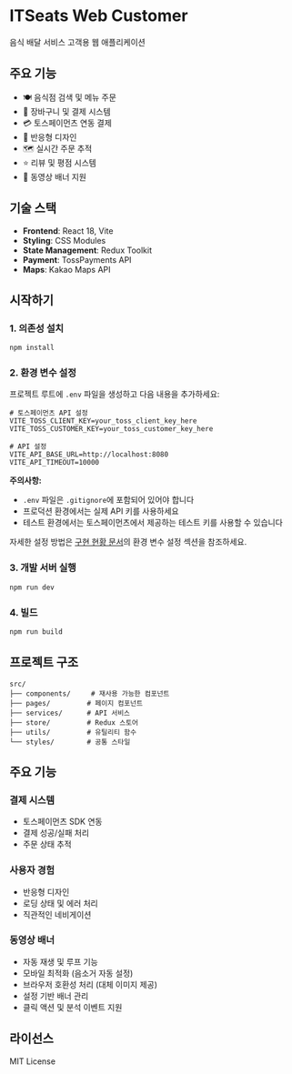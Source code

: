 # ITSeats Web Customer

음식 배달 서비스 고객용 웹 애플리케이션

## 주요 기능

- 🍽️ 음식점 검색 및 메뉴 주문
- 🛒 장바구니 및 결제 시스템
- 💳 토스페이먼츠 연동 결제
- 📱 반응형 디자인
- 🗺️ 실시간 주문 추적
- ⭐ 리뷰 및 평점 시스템
- 🎥 동영상 배너 지원

## 기술 스택

- **Frontend**: React 18, Vite
- **Styling**: CSS Modules
- **State Management**: Redux Toolkit
- **Payment**: TossPayments API
- **Maps**: Kakao Maps API

## 시작하기

### 1. 의존성 설치

```bash
npm install
```

### 2. 환경 변수 설정

프로젝트 루트에 `.env` 파일을 생성하고 다음 내용을 추가하세요:

```env
# 토스페이먼츠 API 설정
VITE_TOSS_CLIENT_KEY=your_toss_client_key_here
VITE_TOSS_CUSTOMER_KEY=your_toss_customer_key_here

# API 설정
VITE_API_BASE_URL=http://localhost:8080
VITE_API_TIMEOUT=10000
```

**주의사항:**
- `.env` 파일은 `.gitignore`에 포함되어 있어야 합니다
- 프로덕션 환경에서는 실제 API 키를 사용하세요
- 테스트 환경에서는 토스페이먼츠에서 제공하는 테스트 키를 사용할 수 있습니다

자세한 설정 방법은 [구현 현황 문서](docs/IMPLEMENTATION_STATUS.md)의 환경 변수 설정 섹션을 참조하세요.

### 3. 개발 서버 실행

```bash
npm run dev
```

### 4. 빌드

```bash
npm run build
```

## 프로젝트 구조

```
src/
├── components/     # 재사용 가능한 컴포넌트
├── pages/         # 페이지 컴포넌트
├── services/      # API 서비스
├── store/         # Redux 스토어
├── utils/         # 유틸리티 함수
└── styles/        # 공통 스타일
```

## 주요 기능

### 결제 시스템
- 토스페이먼츠 SDK 연동
- 결제 성공/실패 처리
- 주문 상태 추적

### 사용자 경험
- 반응형 디자인
- 로딩 상태 및 에러 처리
- 직관적인 네비게이션

### 동영상 배너
- 자동 재생 및 루프 기능
- 모바일 최적화 (음소거 자동 설정)
- 브라우저 호환성 처리 (대체 이미지 제공)
- 설정 기반 배너 관리
- 클릭 액션 및 분석 이벤트 지원

## 라이선스

MIT License
